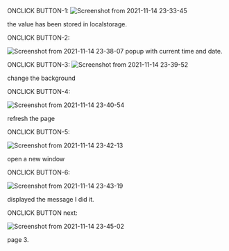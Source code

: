 ONCLICK BUTTON-1:
![Screenshot from 2021-11-14 23-33-45](https://user-images.githubusercontent.com/91279824/141692876-e6a2dc24-eae5-40de-9440-8980cddb3b80.png)

the value has been stored in localstorage.




ONCLICK BUTTON-2:

![Screenshot from 2021-11-14 23-38-07](https://user-images.githubusercontent.com/91279824/141693057-f9da360a-dc2b-4545-a148-209b90df9859.png)
popup with current time and date.

ONCLICK BUTTON-3:
![Screenshot from 2021-11-14 23-39-52](https://user-images.githubusercontent.com/91279824/141693100-7dc40090-6e08-4cad-8aed-1ac849276d21.png)

change the background

ONCLICK BUTTON-4:

![Screenshot from 2021-11-14 23-40-54](https://user-images.githubusercontent.com/91279824/141693134-4f9d662e-fc3e-489d-bc61-630813ecab60.png)
 
 refresh the page
 
 
 ONCLICK BUTTON-5:
 
 
![Screenshot from 2021-11-14 23-42-13](https://user-images.githubusercontent.com/91279824/141693179-e15f1f2c-42b2-47b4-8b84-301f4771e5bc.png)

open a new window


 ONCLICK BUTTON-6:
 
 
![Screenshot from 2021-11-14 23-43-19](https://user-images.githubusercontent.com/91279824/141693217-53e00bf3-dd9a-4eb3-bacf-536f7f1feabd.png)

displayed the message I did it.
 
 ONCLICK BUTTON next:
 
![Screenshot from 2021-11-14 23-45-02](https://user-images.githubusercontent.com/91279824/141693271-32e04c73-1b2c-47aa-90bc-48d32e1e3a0e.png)
 
 page 3.



 

